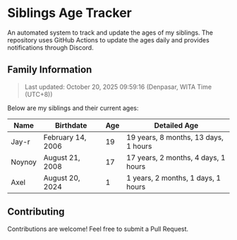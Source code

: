 # Siblings Age Tracker

An automated system to track and update the ages of my siblings. The repository uses GitHub Actions to update the ages daily and provides notifications through Discord.

## Family Information

> Last updated: October 20, 2025 09:59:16 (Denpasar, WITA Time (UTC+8))

Below are my siblings and their current ages:

| Name | Birthdate | Age | Detailed Age |
|------|-----------|-----|-------------|
| Jay-r | February 14, 2006 | 19 | 19 years, 8 months, 13 days, 1 hours |
| Noynoy | August 21, 2008 | 17 | 17 years, 2 months, 4 days, 1 hours |
| Axel | August 20, 2024 | 1 | 1 years, 2 months, 1 days, 1 hours |

## Contributing

Contributions are welcome! Feel free to submit a Pull Request.